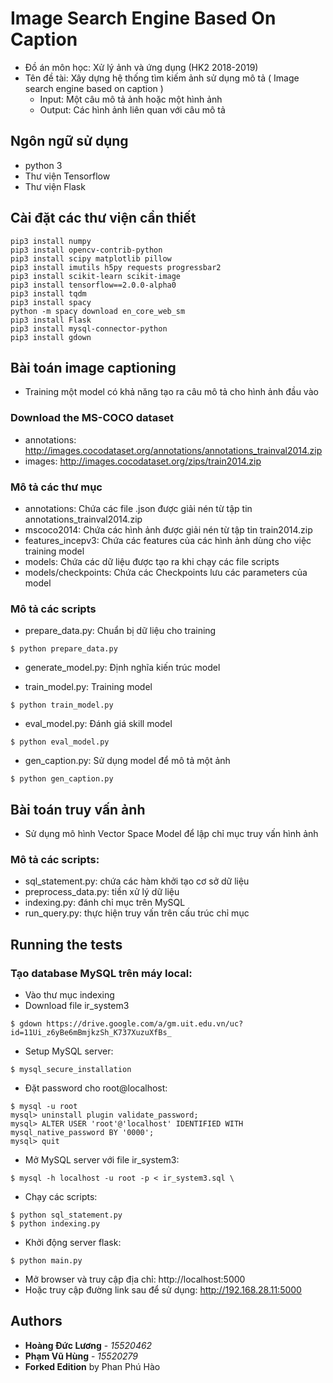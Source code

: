 # Image Search Engine Based On Caption
- Đồ án môn học: Xử lý ảnh và ứng dụng (HK2 2018-2019)
- Tên đề tài: Xây dựng hệ thống tìm kiếm ảnh sử dụng mô tả ( Image search engine based on caption )
  + Input: Một câu mô tả ảnh hoặc một hình ảnh
  + Output: Các hình ảnh liên quan với câu mô tả
  
## Ngôn ngữ sử dụng
- python 3
- Thư viện Tensorflow
- Thư viện Flask

## Cài đặt các thư viện cần thiết
```
pip3 install numpy
pip3 install opencv-contrib-python
pip3 install scipy matplotlib pillow
pip3 install imutils h5py requests progressbar2
pip3 install scikit-learn scikit-image
pip3 install tensorflow==2.0.0-alpha0
pip3 install tqdm
pip3 install spacy
python -m spacy download en_core_web_sm
pip3 install Flask
pip3 install mysql-connector-python
pip3 install gdown
```

## Bài toán image captioning
- Training một model có khả năng tạo ra câu mô tả cho hình ảnh đầu vào

### Download the MS-COCO dataset
- annotations: http://images.cocodataset.org/annotations/annotations_trainval2014.zip 
- images: http://images.cocodataset.org/zips/train2014.zip

### Mô tả các thư mục
- annotations: Chứa các file .json được giải nén từ tập tin annotations_trainval2014.zip
- mscoco2014: Chứa các hình ảnh được giải nén từ tập tin train2014.zip
- features_incepv3: Chứa các features của các hình ảnh dùng cho việc training model
- models: Chứa các dữ liệu được tạo ra khi chạy các file scripts
- models/checkpoints: Chứa các Checkpoints lưu các parameters của model

### Mô tả các scripts
- prepare_data.py: Chuẩn bị dữ liệu cho training 
```
$ python prepare_data.py
```

- generate_model.py: Định nghĩa kiến trúc model

- train_model.py: Training model 
```
$ python train_model.py
```

- eval_model.py: Đánh giá skill model 
```
$ python eval_model.py
```

- gen_caption.py: Sử dụng model để mô tả một ảnh 
```
$ python gen_caption.py
```

## Bài toán truy vấn ảnh
- Sử dụng mô hình Vector Space Model để lập chỉ mục truy vấn hình ảnh
### Mô tả các scripts:
-	sql_statement.py: chứa các hàm khởi tạo cơ sở dữ liệu
-	preprocess_data.py: tiền xử lý dữ liệu
-	indexing.py: đánh chỉ mục trên MySQL
-	run_query.py: thực hiện truy vấn trên cấu trúc chỉ mục

## Running the tests
### Tạo database MySQL trên máy local:
- Vào thư mục indexing
- Download file ir_system3
``` 
$ gdown https://drive.google.com/a/gm.uit.edu.vn/uc?id=11Ui_z6yBe6mBmjkzSh_K737XuzuXfBs_
```
- Setup MySQL server:
```
$ mysql_secure_installation
```
- Đặt password cho root@localhost:
```
$ mysql -u root
mysql> uninstall plugin validate_password;
mysql> ALTER USER 'root'@'localhost' IDENTIFIED WITH mysql_native_password BY '0000';
mysql> quit
```
- Mở MySQL server với file ir_system3:
```
$ mysql -h localhost -u root -p < ir_system3.sql \
```
- Chạy các scripts:
```
$ python sql_statement.py
$ python indexing.py
```
- Khởi động server flask:
```
$ python main.py
```
- Mở browser và truy cập địa chỉ: http://localhost:5000
- Hoặc truy cập đường link sau để sử dụng: http://192.168.28.11:5000

## Authors

* **Hoàng Đức Lương** - *15520462*
* **Phạm Vũ Hùng** - *15520279*
* **Forked Edition** by Phan Phú Hào

